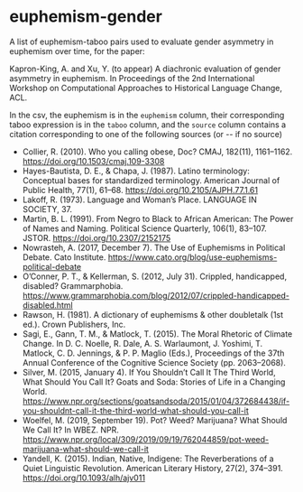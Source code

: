 # euphemism-gender
A list of euphemism-taboo pairs used to evaluate gender asymmetry in euphemism over time, for the paper:

Kapron-King, A. and Xu, Y. (to appear) A diachronic evaluation of gender
asymmetry in euphemism. In Proceedings of the 2nd International Workshop
on Computational Approaches to Historical Language Change, ACL.


In the csv, the euphemism is in the ``euphemism`` column, their corresponding taboo expression is in the ``taboo`` column, and the ``source`` column contains a citation corresponding to one of the following sources (or -- if no source)

* Collier, R. (2010). Who you calling obese, Doc? CMAJ, 182(11), 1161–1162. https://doi.org/10.1503/cmaj.109-3308
* Hayes-Bautista, D. E., & Chapa, J. (1987). Latino terminology: Conceptual bases for standardized terminology. American Journal of Public Health, 77(1), 61–68. https://doi.org/10.2105/AJPH.77.1.61
* Lakoff, R. (1973). Language and Woman’s Place. LANGUAGE IN SOCIETY, 37.
* Martin, B. L. (1991). From Negro to Black to African American: The Power of Names and Naming. Political Science Quarterly, 106(1), 83–107. JSTOR. https://doi.org/10.2307/2152175
* Nowrasteh, A. (2017, December 7). The Use of Euphemisms in Political Debate. Cato Institute. https://www.cato.org/blog/use-euphemisms-political-debate
* O’Conner, P. T., & Kellerman, S. (2012, July 31). Crippled, handicapped, disabled? Grammarphobia. https://www.grammarphobia.com/blog/2012/07/crippled-handicapped-disabled.html
* Rawson, H. (1981). A dictionary of euphemisms & other doubletalk (1st ed.). Crown Publishers, Inc.
* Sagi, E., Gann, T. M., & Matlock, T. (2015). The Moral Rhetoric of Climate Change. In D. C. Noelle, R. Dale, A. S. Warlaumont, J. Yoshimi, T. Matlock, C. D. Jennings, & P. P. Maglio (Eds.), Proceedings of the 37th Annual Conference of the Cognitive Science Society (pp. 2063–2068).
* Silver, M. (2015, January 4). If You Shouldn’t Call It The Third World, What Should You Call It? Goats and Soda: Stories of Life in a Changing World. https://www.npr.org/sections/goatsandsoda/2015/01/04/372684438/if-you-shouldnt-call-it-the-third-world-what-should-you-call-it
* Woelfel, M. (2019, September 19). Pot? Weed? Marijuana? What Should We Call It? In WBEZ. NPR. https://www.npr.org/local/309/2019/09/19/762044859/pot-weed-marijuana-what-should-we-call-it
* Yandell, K. (2015). Indian, Native, Indigene: The Reverberations of a Quiet Linguistic Revolution. American Literary History, 27(2), 374–391. https://doi.org/10.1093/alh/ajv011
